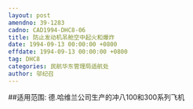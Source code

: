 ```yaml
---
layout: post
amendno: 39-1283
cadno: CAD1994-DHC8-06
title: 防止发动机吊舱空中起火和爆炸
date: 1994-09-13 00:00:00 +0800
effdate: 1994-09-13 00:00:00 +0800
tag: DHC8
categories: 民航华东管理局适航处
author: 邬纪召
---
```


##适用范围:
德.哈维兰公司生产的冲八100和300系列飞机

